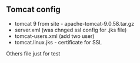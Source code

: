 ## Tomcat config

- tomcat 9 from site - apache-tomcat-9.0.58.tar.gz
- server.xml (was chnged ssl config for .jks file)
- tomcat-users.xml (add two user)
- tomcat.linux.jks - certificate for SSL

Others file just for test
